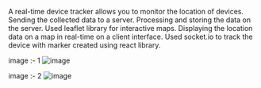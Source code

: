 A real-time device tracker allows you to monitor the location of devices.
Sending the collected data to a server. Processing and storing the data on the server.
Used leaflet library for interactive maps.
Displaying the location data on a map in real-time on a client interface.
Used socket.io to track the device with marker created using react library. 

image :- 1
![image](https://github.com/user-attachments/assets/d4aa4624-183a-4765-88fc-526cae726cf6)

image :- 2 
![image](https://github.com/user-attachments/assets/9fce9aed-5e02-46c4-8172-883e1c7786dc)

